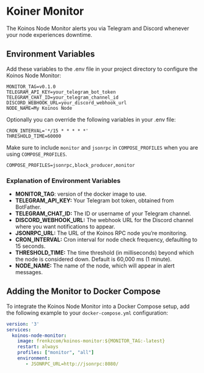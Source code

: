 # Koiner Monitor
The Koinos Node Monitor alerts you via Telegram and Discord whenever your node experiences downtime.

## Environment Variables
Add these variables to the .env file in your project directory to configure the Koinos Node Monitor:
```
MONITOR_TAG=v0.1.0
TELEGRAM_API_KEY=your_telegram_bot_token
TELEGRAM_CHAT_ID=your_telegram_channel_id
DISCORD_WEBHOOK_URL=your_discord_webhook_url
NODE_NAME=My Koinos Node
```
Optionally you can override the following variables in your .env file:
```
CRON_INTERVAL='*/15 * * * * *'
THRESHOLD_TIME=60000
```
Make sure to include `monitor` and `jsonrpc` in `COMPOSE_PROFILES` when you are using `COMPOSE_PROFILES`.

```
COMPOSE_PROFILES=jsonrpc,block_producer,monitor
```
### Explanation of Environment Variables
- **MONITOR_TAG**: version of the docker image to use.
- **TELEGRAM_API_KEY:** Your Telegram bot token, obtained from BotFather.
- **TELEGRAM_CHAT_ID:** The ID or username of your Telegram channel.
- **DISCORD_WEBHOOK_URL:** The webhook URL for the Discord channel where you want notifications to appear.
- **JSONRPC_URL:** The URL of the Koinos RPC node you’re monitoring.
- **CRON_INTERVAL:** Cron interval for node check frequency, defaulting to 15 seconds.
- **THRESHOLD_TIME:** The time threshold (in milliseconds) beyond which the node is considered down. Default is 60,000 ms (1 minute).
- **NODE_NAME:** The name of the node, which will appear in alert messages.

## Adding the Monitor to Docker Compose
To integrate the Koinos Node Monitor into a Docker Compose setup, add the following example to your `docker-compose.yml` configuration:

```yaml
version: '3'
services:
  koinos-node-monitor:
    image: frenkzcom/koinos-monitor:${MONITOR_TAG:-latest}
    restart: always
    profiles: ["monitor", "all"]
    environment:
       - JSONRPC_URL=http://jsonrpc:8080/
```
